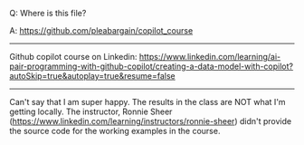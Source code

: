 Q: Where is this file?

A: https://github.com/pleabargain/copilot_course

---

Github copilot course on Linkedin:
https://www.linkedin.com/learning/ai-pair-programming-with-github-copilot/creating-a-data-model-with-copilot?autoSkip=true&autoplay=true&resume=false

---

Can't say that I am super happy. The results in the class are NOT what I'm getting locally. The instructor, Ronnie Sheer (https://www.linkedin.com/learning/instructors/ronnie-sheer) didn't provide the source code for the working examples in the course.